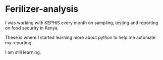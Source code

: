 # Ferilizer-analysis

I was working with KEPHIS every month on sampling,
 testing and reporting on food security in Kenya.

These is where I started learning more about python to help me automate my reporting.

I am still learning.
